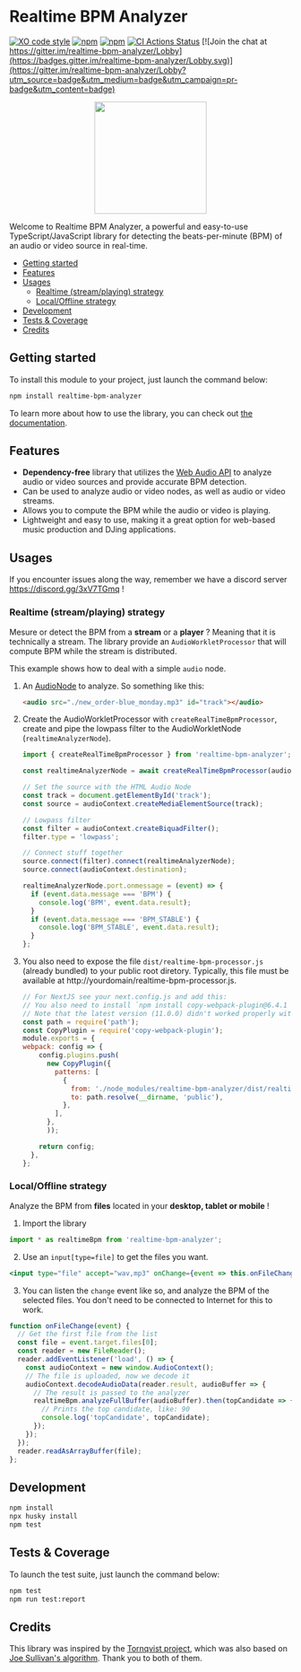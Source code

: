 # Realtime BPM Analyzer
[![XO code style](https://img.shields.io/badge/code_style-XO-5ed9c7.svg)](https://github.com/xojs/xo)
[![npm](https://img.shields.io/npm/dm/realtime-bpm-analyzer.svg)](https://www.npmjs.com/package/realtime-bpm-analyzer)
[![npm](https://img.shields.io/npm/l/realtime-bpm-analyzer.svg)](https://github.com/dlepaux/realtime-bpm-analyzer/blob/master/licence.md)
[![CI Actions Status](https://github.com/dlepaux/realtime-bpm-analyzer/workflows/CI/badge.svg)](https://github.com/dlepaux/realtime-bpm-analyzer/actions)
[![Join the chat at https://gitter.im/realtime-bpm-analyzer/Lobby](https://badges.gitter.im/realtime-bpm-analyzer/Lobby.svg)](https://gitter.im/realtime-bpm-analyzer/Lobby?utm_source=badge&utm_medium=badge&utm_campaign=pr-badge&utm_content=badge)

<div>
  <p align="center">
    <img src="https://dlepaux.github.io/realtime-bpm-analyzer/realtime-bpm-analyzer-icon.png" style="width: 200px; height: auto;">
  </p>
</div>

Welcome to Realtime BPM Analyzer, a powerful and easy-to-use TypeScript/JavaScript library for detecting the beats-per-minute (BPM) of an audio or video source in real-time.

- [Getting started](#getting-started)
- [Features](#features)
- [Usages](#usages)
  - [Realtime (stream/playing) strategy](#realtime--stream--playing--strategy)
  - [Local/Offline strategy](#local--offline-strategy)
- [Development](#development)
- [Tests & Coverage](#tests--coverage)
- [Credits](#credits)

## Getting started

To install this module to your project, just launch the command below:

```bash
npm install realtime-bpm-analyzer
```

To learn more about how to use the library, you can check out [the documentation](https://dlepaux.github.io/realtime-bpm-analyzer).

## Features

- **Dependency-free** library that utilizes the [Web Audio API](https://developer.mozilla.org/en-US/docs/Web/API/Web_Audio_API) to analyze audio or video sources and provide accurate BPM detection.
- Can be used to analyze audio or video nodes, as well as audio or video streams.
- Allows you to compute the BPM while the audio or video is playing.
- Lightweight and easy to use, making it a great option for web-based music production and DJing applications.

## Usages

If you encounter issues along the way, remember we have a discord server https://discord.gg/3xV7TGmq !

### Realtime (stream/playing) strategy

Mesure or detect the BPM from a **stream** or a **player** ? Meaning that it is technically a stream. The library provide an `AudioWorkletProcessor` that will compute BPM while the stream is distributed.

This example shows how to deal with a simple `audio` node.

1. An [AudioNode](https://developer.mozilla.org/en-US/docs/Web/API/AudioNode) to analyze. So something like this:
    ```html
    <audio src="./new_order-blue_monday.mp3" id="track"></audio>
    ```

2. Create the AudioWorkletProcessor with `createRealTimeBpmProcessor`, create and pipe the lowpass filter to the AudioWorkletNode (`realtimeAnalyzerNode`).
    ```javascript
    import { createRealTimeBpmProcessor } from 'realtime-bpm-analyzer';

    const realtimeAnalyzerNode = await createRealTimeBpmProcessor(audioContext);

    // Set the source with the HTML Audio Node
    const track = document.getElementById('track');
    const source = audioContext.createMediaElementSource(track);

    // Lowpass filter
    const filter = audioContext.createBiquadFilter();
    filter.type = 'lowpass';

    // Connect stuff together
    source.connect(filter).connect(realtimeAnalyzerNode);
    source.connect(audioContext.destination);

    realtimeAnalyzerNode.port.onmessage = (event) => {
      if (event.data.message === 'BPM') {
        console.log('BPM', event.data.result);
      }
      if (event.data.message === 'BPM_STABLE') {
        console.log('BPM_STABLE', event.data.result);
      }
    };
    ```

3. You also need to expose the file `dist/realtime-bpm-processor.js` (already bundled) to your public root diretory. Typically, this file must be available at http://yourdomain/realtime-bpm-processor.js.

    ```javascript
    // For NextJS see your next.config.js and add this:
    // You also need to install `npm install copy-webpack-plugin@6.4.1 -D`
    // Note that the latest version (11.0.0) didn't worked properly with NextJS 12
    const path = require('path');
    const CopyPlugin = require('copy-webpack-plugin');
    module.exports = {
    webpack: config => {
        config.plugins.push(
          new CopyPlugin({
            patterns: [
              {
                from: './node_modules/realtime-bpm-analyzer/dist/realtime-bpm-processor.js',
                to: path.resolve(__dirname, 'public'),
              },
            ],
          },
          ));

        return config;
      },
    };
    ```

### Local/Offline strategy

Analyze the BPM from **files** located in your **desktop, tablet or mobile** !

1. Import the library
```javascript
import * as realtimeBpm from 'realtime-bpm-analyzer';
```

2. Use an `input[type=file]` to get the files you want.
```jsx
<input type="file" accept="wav,mp3" onChange={event => this.onFileChange(event)}/>
```

3. You can listen the `change` event like so, and analyze the BPM of the selected files. You don't need to be connected to Internet for this to work.
```javascript
function onFileChange(event) {
  // Get the first file from the list
  const file = event.target.files[0];
  const reader = new FileReader();
  reader.addEventListener('load', () => {
    const audioContext = new window.AudioContext();
    // The file is uploaded, now we decode it
    audioContext.decodeAudioData(reader.result, audioBuffer => {
      // The result is passed to the analyzer
      realtimeBpm.analyzeFullBuffer(audioBuffer).then(topCandidate => {
        // Prints the top candidate, like: 90
        console.log('topCandidate', topCandidate);
      });
    });
  });
  reader.readAsArrayBuffer(file);
};
```

## Development

```bash
npm install
npx husky install
npm test
```

## Tests & Coverage

To launch the test suite, just launch the command below:

```bash
npm test
npm run test:report
```

## Credits

This library was inspired by the [Tornqvist project](https://github.com/tornqvist/bpm-detective), which was also based on [Joe Sullivan's algorithm](http://joesul.li/van/beat-detection-using-web-audio/). Thank you to both of them.
